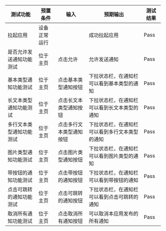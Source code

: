|测试功能|预置条件|输入|预期输出|测试结果|
|--------------------------------|--------------------------------|--------------------------------|--------------------------------|--------------------------------|
|拉起应用|	设备正常运行|		|成功拉起应用|Pass|
|是否允许发送通知功能测试|	位于主页|	点击允许|	允许发送通知|Pass|
|基本类型通知功能测试|	位于主页|	点击基本类型通知按钮|	下拉状态栏，在通知栏可以看到基本类型的通知|Pass|
|长文本类型通知功能测试|	位于主页|	点击长文本类型通知按钮|	下拉状态栏，在通知栏可以看到长文本类型的通知|Pass|
|多行文本类型通知功能测试|	位于主页|	点击多行文本类型通知按钮|	下拉状态栏，在通知栏可以看到多行文本类型的通知|Pass|
|图片类型通知功能测试|	位于主页|	点击图片类型通知按钮|	下拉状态栏，在通知栏可以看到图片类型的通知|Pass|
|带按钮的通知功能测试|	位于主页|	点击带按钮的通知按钮|	下拉状态栏，在通知栏可以看到带按钮的通知|Pass|
|点击可跳转的通知功能测试|	位于主页|	点击可跳转的通知按钮|	下拉状态栏，在通知栏可以看到点击可跳转的通知|Pass|
|取消所有通知功能测试|	位于主页|	点击取消所有通知按钮|	可以取消本应用发布的所有通知|Pass|
